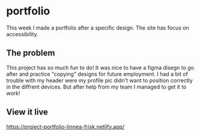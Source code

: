 # portfolio

This week I made a portfolio after a specific design. The site has focus on accessibility.
## The problem

This project has so much fun to do! It was nice to have a figma disegn to go after and practice "copying" designs for future employment.
I had a bit of trouble with my header were my profile pic didn't want to position correctly in the diffrent devices. But after help from my team I managed to get it to work!

## View it live

https://project-portfolio-linnea-frisk.netlify.app/
